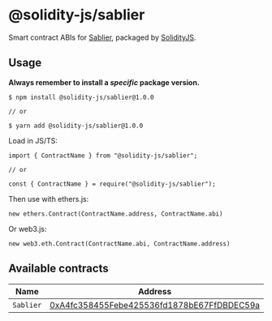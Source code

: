 # @solidity-js/sablier

Smart contract ABIs for [Sablier](https://sablier.finance/), packaged by [SolidityJS](https://github.com/solidity-js).

## Usage

**Always remember to install a _specific_ package version.**

    $ npm install @solidity-js/sablier@1.0.0

    // or

    $ yarn add @solidity-js/sablier@1.0.0

Load in JS/TS:

    import { ContractName } from "@solidity-js/sablier";

    // or

    const { ContractName } = require("@solidity-js/sablier");

Then use with ethers.js:

    new ethers.Contract(ContractName.address, ContractName.abi)

Or web3.js:

    new web3.eth.Contract(ContractName.abi, ContractName.address)


## Available contracts

| Name | Address |
| ---- | ------- |
| `Sablier` | [0xA4fc358455Febe425536fd1878bE67FfDBDEC59a](https://etherscan.com/address/0xA4fc358455Febe425536fd1878bE67FfDBDEC59a) |
